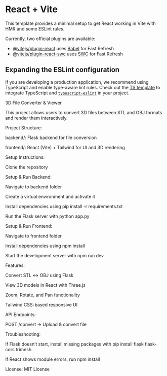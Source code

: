 # React + Vite

This template provides a minimal setup to get React working in Vite with HMR and some ESLint rules.

Currently, two official plugins are available:

- [@vitejs/plugin-react](https://github.com/vitejs/vite-plugin-react/blob/main/packages/plugin-react/README.md) uses [Babel](https://babeljs.io/) for Fast Refresh
- [@vitejs/plugin-react-swc](https://github.com/vitejs/vite-plugin-react-swc) uses [SWC](https://swc.rs/) for Fast Refresh

## Expanding the ESLint configuration

If you are developing a production application, we recommend using TypeScript and enable type-aware lint rules. Check out the [TS template](https://github.com/vitejs/vite/tree/main/packages/create-vite/template-react-ts) to integrate TypeScript and [`typescript-eslint`](https://typescript-eslint.io) in your project.


3D File Converter & Viewer

This project allows users to convert 3D files between STL and OBJ formats and render them interactively.

Project Structure:

backend/: Flask backend for file conversion

frontend/: React (Vite) + Tailwind for UI and 3D rendering

Setup Instructions:

Clone the repository

Setup & Run Backend:

Navigate to backend folder

Create a virtual environment and activate it

Install dependencies using pip install -r requirements.txt

Run the Flask server with python app.py

Setup & Run Frontend:

Navigate to frontend folder

Install dependencies using npm install

Start the development server with npm run dev

Features:

Convert STL ↔ OBJ using Flask

View 3D models in React with Three.js

Zoom, Rotate, and Pan functionality

Tailwind CSS-based responsive UI

API Endpoints:

POST /convert → Upload & convert file

Troubleshooting:

If Flask doesn’t start, install missing packages with pip install flask flask-cors trimesh

If React shows module errors, run npm install

License: MIT License

